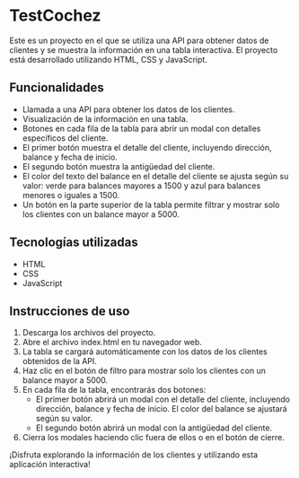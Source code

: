 # TestCochez

Este es un proyecto en el que se utiliza una API para obtener datos de clientes y se muestra la información en una tabla interactiva. El proyecto está desarrollado utilizando HTML, CSS y JavaScript.

## Funcionalidades

- Llamada a una API para obtener los datos de los clientes.
- Visualización de la información en una tabla.
- Botones en cada fila de la tabla para abrir un modal con detalles específicos del cliente.
- El primer botón muestra el detalle del cliente, incluyendo dirección, balance y fecha de inicio.
- El segundo botón muestra la antigüedad del cliente.
- El color del texto del balance en el detalle del cliente se ajusta según su valor: verde para balances mayores a 1500 y azul para balances menores o iguales a 1500.
- Un botón en la parte superior de la tabla permite filtrar y mostrar solo los clientes con un balance mayor a 5000.

## Tecnologías utilizadas

- HTML
- CSS
- JavaScript

## Instrucciones de uso

1. Descarga los archivos del proyecto.
2. Abre el archivo index.html en tu navegador web.
3. La tabla se cargará automáticamente con los datos de los clientes obtenidos de la API.
4. Haz clic en el botón de filtro para mostrar solo los clientes con un balance mayor a 5000.
5. En cada fila de la tabla, encontrarás dos botones:
   - El primer botón abrirá un modal con el detalle del cliente, incluyendo dirección, balance y fecha de inicio. El color del balance se ajustará según su valor.
   - El segundo botón abrirá un modal con la antigüedad del cliente.
6. Cierra los modales haciendo clic fuera de ellos o en el botón de cierre.

¡Disfruta explorando la información de los clientes y utilizando esta aplicación interactiva!

